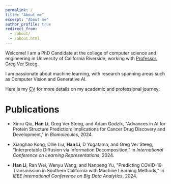```yaml
---
permalink: /
title: "About me"
excerpt: "About me"
author_profile: true
redirect_from: 
  - /about/
  - /about.html
---
```


Welcome! I am a PhD Candidate at the college of computer science and engineering in University of California Riverside, working with [Professor. Greg Ver Steeg](https://profiles.ucr.edu/app/home/profile/gregoryv).

I am passionate about machine learning, with research spanning areas such as Computer Vision and Generative AI.

Here is my [CV](https://github.com/HanLiii/HanLiii.github.io/raw/master/files/HanLi_Resume_Oct24.pdf) for more details on my academic and professional journey:

Publications
======
* Xinru Qiu, **Han Li**, Greg Ver Steeg, and Adam Godzik, "Advances in AI for Protein Structure Prediction: Implications for Cancer Drug Discovery and Development," in *Biomolecules*, 2024.

* Xianghao Kong, Ollie Liu, **Han Li**, D Yogatama, and Greg Ver Steeg, "Interpretable Diffusion via Information Decomposition," in *International Conference on Learning Representations*, 2024.

* **Han Li**, Ran Wei, Wenyu Wang, and Nanpeng Yu, "Predicting COVID-19 Transmission in Southern California with Machine Learning Methods," in *IEEE International Conference on Big Data Analytics*, 2024.
